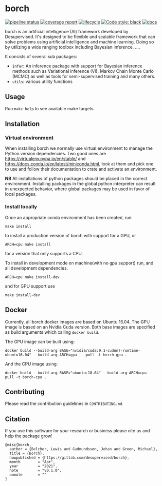 # borch

[![pipeline status](https://gitlab.com/desupervised/borch/badges/master/pipeline.svg)](https://gitlab.com/desupervised/borch/-/commits/master)
[![coverage report](https://gitlab.com/desupervised/borch/badges/master/coverage.svg)](https://gitlab.com/desupervised/borch/-/commits/master)
[![lifecycle](https://img.shields.io/badge/lifecycle-maturing-blue?style=flat&link=https://lifecycle.r-lib.org/articles/stages.html)](https://lifecycle.r-lib.org/articles/stages.html)
[![Code style: black](https://img.shields.io/badge/code%20style-black-000000.svg)](https://github.com/psf/black)
[![docs](https://img.shields.io/badge/docs-latest-green?style=flat&link=https://borch.readthedocs.io/en/latest/)](https://borch.readthedocs.io/en/latest/)

borch is an artificial intelligence (AI) framework developed by Desupervised.
It's designed to be flexible and scalable framework that can solve problems
using artificial intelligence and machine learning. Doing so by utilizing a wide
ranging toolbox including Bayesian inference, ....

It consists of several sub packages:

- `infer`: An inference package with support for Bayesian inference methods such
  as Variational Inference (VI), Markov Chain Monte Carlo (MCMC) as well as
  tools for semi-supervised training and many others.
- `utils`: various utility functions

## Usage

Run `make help` to see available make targets.

## Installation

### Virtual environment

When installing borch we normally use virtual environment to manage the Python
version dependencies. Two good ones are https://virtualenv.pypa.io/en/stable/
and https://docs.conda.io/en/latest/miniconda.html, look at them and pick one to
use and follow their documentation to crate and activate an environment.

**NB** All installations of python packages should be placed in the correct
environment. Installing packages in the global python interpreter can result in
unexpected behavior, where global packages may be used in favor of local
packages.

### Install locally

Once an appropriate conda environment has been created, run

```
make install
```

to install a production version of borch with support for a GPU, or

```
ARCH=cpu make install
```

for a version that only supports a CPU.

To install in development mode on machine(with no gpu support) run, and all
development dependencies.

```
ARCH=cpu make install-dev
```

and for GPU support use

```
make install-dev
```

## Docker

Currently, all borch docker images are based on Ubuntu 16.04. The GPU image is
based on an Nvidia Cuda version. Both base images are specified as build
arguments which calling `docker build`.

The GPU image can be built using:

```
docker build --build-arg BASE="nvidia/cuda:9.1-cudnn7-runtime-ubuntu16.04" --build-arg ARCH=gpu  --pull -t borch-gpu .
```

And the CPU image using:

```
docker build --build-arg BASE="ubuntu:18.04" --build-arg ARCH=cpu  --pull -t borch-cpu .
```

## Contributing

Please read the contribution guidelines in `CONTRIBUTING.md`.

## Citation

If you use this software for your research or business please cite us and help
the package grow!

```text
@misc{borch,
  author = {Belcher, Lewis and Gudmundsson, Johan and Green, Michael},
  title = {Borch},
  howpublished = {https://gitlab.com/desupervised/borch},
  month        = "Apr",
  year         = "2021",
  note         = "v0.1.0",
  annote       = ""
}
```

